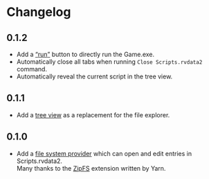 # Changelog

## 0.1.2

- Add a [<q>run</q>](https://code.visualstudio.com/api/extension-guides/virtual-documents) button to directly run the Game.exe.
- Automatically close all tabs when running `Close Scripts.rvdata2` command.
- Automatically reveal the current script in the tree view.

## 0.1.1

- Add a [tree view](https://code.visualstudio.com/api/extension-guides/tree-view) as a replacement for the file explorer.

## 0.1.0

- Add a [file system provider](https://github.com/microsoft/vscode-extension-samples/tree/main/fsprovider-sample) which can open and edit entries in Scripts.rvdata2.\
  Many thanks to the [ZipFS](https://github.com/yarnpkg/berry/tree/master/packages/vscode-zipfs) extension written by Yarn.
